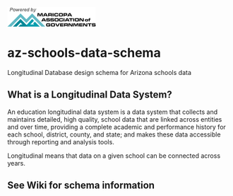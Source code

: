 <div class="row">
  <div class="column">
    <img src="./logos/MAG-logo1.png" width="200">
  </div>
</div>

# az-schools-data-schema #

Longitudinal Database design schema for Arizona schools data

## What is a Longitudinal Data System? ##
An education longitudinal data system is a data system that collects and maintains detailed, high quality, school data that are linked across entities and over time, providing a complete academic and performance history for each school, district, county, and state; and makes these data accessible through reporting and analysis tools.

Longitudinal means that data on a given school can be connected across years.

## See Wiki for schema information ##
